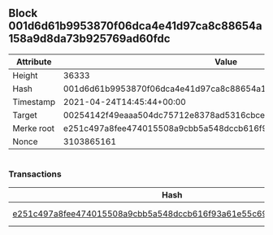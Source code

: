 ## Block 001d6d61b9953870f06dca4e41d97ca8c88654a158a9d8da73b925769ad60fdc

Attribute | Value
--- | ---
Height | 36333
Hash | 001d6d61b9953870f06dca4e41d97ca8c88654a158a9d8da73b925769ad60fdc
Timestamp | 2021-04-24T14:45:44+00:00
Target | 00254142f49eaaa504dc75712e8378ad5316cbcead634704b3734b6271167cc4
Merke root | e251c497a8fee474015508a9cbb5a548dccb616f93a61e55c69d781960e7fab0
Nonce | 3103865161

```

```

### Transactions

Hash | Amount
--- | ---
[e251c497a8fee474015508a9cbb5a548dccb616f93a61e55c69d781960e7fab0](e251c497a8fee474015508a9cbb5a548dccb616f93a61e55c69d781960e7fab0.md) | 10.00000000 SKEPTI 
